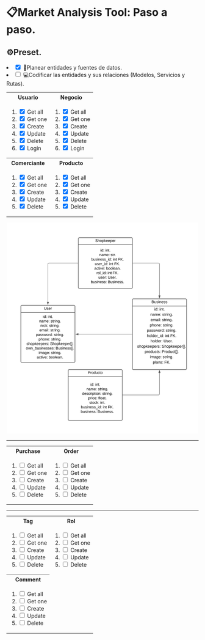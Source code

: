 # 📋Market Analysis Tool: Paso a paso.

## ⚙️Preset.
<li>
    <input type="checkbox" checked>
    <label>🧠Planear entidades y fuentes de datos.</label>
</li>

<li>
    <input type="checkbox">
    <label>💻Codificar las entidades y sus relaciones (Modelos, Servicios y Rutas).</label>
</li>
        <table width="500" align="center">
        <tr>
            <th>Usuario</th>
            <th>Negocio</th>
        </tr>
        <tr>
            <td>
                <ol>
                    <li>
                        <input type="checkbox" checked>
                        <label>Get all</label>
                    </li>
                    <li>
                        <input type="checkbox" checked>
                        <label>Get one</label>
                    </li>
                    <li>
                        <input type="checkbox" checked>
                        <label>Create</label>
                    </li>
                    <li>
                        <input type="checkbox" checked>
                        <label>Update</label>
                    </li>
                    <li>
                        <input type="checkbox" checked>
                        <label>Delete</label>
                    </li>
                    <li>
                        <input type="checkbox" checked>
                        <label>Login</label>
                    </li>
                </ol>
            </td>
            <td>
                <ol>
                    <li>
                        <input type="checkbox" checked>
                        <label>Get all</label>
                    </li>
                    <li>
                        <input type="checkbox" checked>
                        <label>Get one</label>
                    </li>
                    <li>
                        <input type="checkbox" checked>
                        <label>Create</label>
                    </li>
                    <li>
                        <input type="checkbox" checked>
                        <label>Update</label>
                    </li>
                    <li>
                        <input type="checkbox" checked>
                        <label>Delete</label>
                    </li>
                    <li>
                        <input type="checkbox" checked>
                        <label>Login</label>
                    </li>
                </ol>
            </td>
        </tr>
        <tr>
            <th>Comerciante</th>
            <th>Producto</th>
        </tr>
        <tr>
            <td>
                <ol>
                    <li>
                        <input type="checkbox" checked>
                        <label>Get all</label>
                    </li>
                    <li>
                        <input type="checkbox" checked>
                        <label>Get one</label>
                    </li>
                    <li>
                        <input type="checkbox" checked>
                        <label>Create</label>
                    </li>
                    <li>
                        <input type="checkbox" checked>
                        <label>Update</label>
                    </li>
                    <li>
                        <input type="checkbox" checked>
                        <label>Delete</label>
                    </li>
                </ol>
            </td>
            <td>
                <ol>
                    <li>
                        <input type="checkbox" checked>
                        <label>Get all</label>
                    </li>
                    <li>
                        <input type="checkbox" checked>
                        <label>Get one</label>
                    </li>
                    <li>
                        <input type="checkbox" checked>
                        <label>Create</label>
                    </li>
                    <li>
                        <input type="checkbox" checked>
                        <label>Update</label>
                    </li>
                    <li>
                        <input type="checkbox" checked>
                        <label>Delete</label>
                    </li>
                </ol>
            </td>
        </tr>
    </table>
<p align="center">
    <img src="./assets/ER1.svg" alt="Diagrama ER" width="500"/>
</p>
<hr/>
        <table width="500" align="center">
        <tr>
            <th>Purchase</th>
            <th>Order</th>
        </tr>
        <tr>
            <td>
                <ol>
                    <li>
                        <input type="checkbox">
                        <label>Get all</label>
                    </li>
                    <li>
                        <input type="checkbox">
                        <label>Get one</label>
                    </li>
                    <li>
                        <input type="checkbox">
                        <label>Create</label>
                    </li>
                    <li>
                        <input type="checkbox">
                        <label>Update</label>
                    </li>
                    <li>
                        <input type="checkbox">
                        <label>Delete</label>
                    </li>
                </ol>
            </td>
            <td>
                <ol>
                    <li>
                        <input type="checkbox">
                        <label>Get all</label>
                    </li>
                    <li>
                        <input type="checkbox">
                        <label>Get one</label>
                    </li>
                    <li>
                        <input type="checkbox">
                        <label>Create</label>
                    </li>
                    <li>
                        <input type="checkbox">
                        <label>Update</label>
                    </li>
                    <li>
                        <input type="checkbox">
                        <label>Delete</label>
                    </li>
                </ol>
            </td>
        </tr>
    </table>
<hr/>
    <table width="500" align="center">
        <tr>
            <th>Tag</th>
            <th>Rol</th>
        </tr>
        <tr>
            <td>
                <ol>
                    <li>
                        <input type="checkbox">
                        <label>Get all</label>
                    </li>
                    <li>
                        <input type="checkbox">
                        <label>Get one</label>
                    </li>
                    <li>
                        <input type="checkbox">
                        <label>Create</label>
                    </li>
                    <li>
                        <input type="checkbox">
                        <label>Update</label>
                    </li>
                    <li>
                        <input type="checkbox">
                        <label>Delete</label>
                    </li>
                </ol>
            </td>
            <td>
                <ol>
                    <li>
                        <input type="checkbox">
                        <label>Get all</label>
                    </li>
                    <li>
                        <input type="checkbox">
                        <label>Get one</label>
                    </li>
                    <li>
                        <input type="checkbox">
                        <label>Create</label>
                    </li>
                    <li>
                        <input type="checkbox">
                        <label>Update</label>
                    </li>
                    <li>
                        <input type="checkbox">
                        <label>Delete</label>
                    </li>
                </ol>
            </td>
        </tr>
        <tr>
            <th>Comment</th>
        </tr>
        <tr>
            <td>
                <ol>
                    <li>
                        <input type="checkbox">
                        <label>Get all</label>
                    </li>
                    <li>
                        <input type="checkbox">
                        <label>Get one</label>
                    </li>
                    <li>
                        <input type="checkbox">
                        <label>Create</label>
                    </li>
                    <li>
                        <input type="checkbox">
                        <label>Update</label>
                    </li>
                    <li>
                        <input type="checkbox">
                        <label>Delete</label>
                    </li>
                </ol>
            </td>
        </tr>
    </table>
